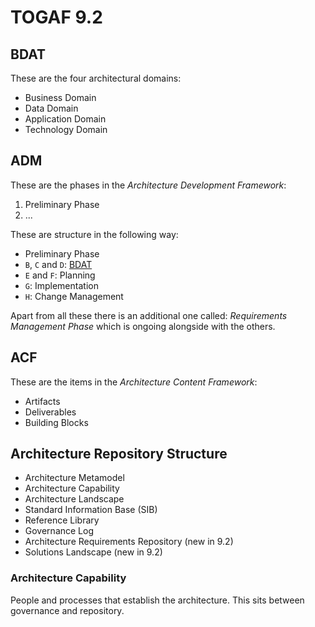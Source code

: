 # TOGAF 9.2

## BDAT

These are the four architectural domains:

- Business Domain
- Data Domain
- Application Domain
- Technology Domain

## ADM

These are the phases in the  _Architecture Development Framework_:

1. Preliminary Phase
2. ...

These are structure in the following way:

- Preliminary Phase
- `B`, `C` and `D`: [BDAT](#BDAT)
- `E` and `F`: Planning
- `G`: Implementation
- `H`: Change Management

Apart from all these there is an additional one called: _Requirements Management Phase_ which is ongoing alongside with the others.
## ACF

These are the items in the _Architecture Content Framework_:

- Artifacts
- Deliverables
- Building Blocks

## Architecture Repository Structure

- Architecture Metamodel
- Architecture Capability
- Architecture Landscape
- Standard Information Base (SIB)
- Reference Library
- Governance Log
- Architecture Requirements Repository (new in 9.2)
- Solutions Landscape (new in 9.2)

### Architecture Capability

People and processes that establish the architecture. This sits between governance and repository.